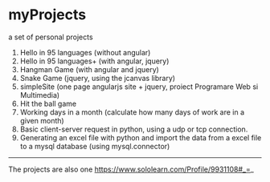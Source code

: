 # myProjects
a set of personal projects

1. Hello in 95 languages (without angular)
2. Hello in 95 languages+ (with angular, jquery)
3. Hangman Game (with angular and jquery)
4. Snake Game (jquery, using the jcanvas library)
5. simpleSite (one page angularjs site + jquery, proiect Programare Web si Multimedia)
6. Hit the ball game
7. Working days in a month (calculate how many days of work are in a given month)
8. Basic client-server request in python, using a udp or tcp connection.
9. Generating an excel file with python and import the data from a excel file to a mysql database (using mysql.connector)

--------------------------------------------------------------------
The projects are also one https://www.sololearn.com/Profile/9931108#_=_
